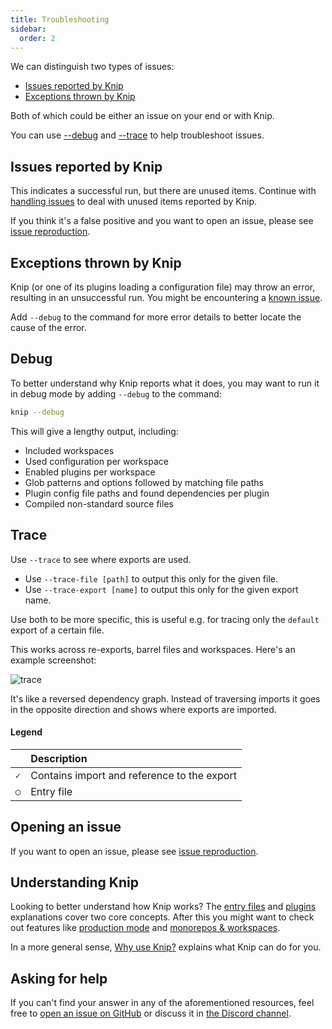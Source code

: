 ```yaml
---
title: Troubleshooting
sidebar:
  order: 2
---
```


We can distinguish two types of issues:

- [Issues reported by Knip][1]
- [Exceptions thrown by Knip][2]

Both of which could be either an issue on your end or with Knip.

You can use [--debug][4] and [--trace][5] to help troubleshoot issues.

## Issues reported by Knip

This indicates a successful run, but there are unused items. Continue with
[handling issues][3] to deal with unused items reported by Knip.

If you think it's a false positive and you want to open an issue, please see
[issue reproduction][7].

## Exceptions thrown by Knip

Knip (or one of its plugins loading a configuration file) may throw an error,
resulting in an unsuccessful run. You might be encountering a [known issue][6].

Add `--debug` to the command for more error details to better locate the cause
of the error.

## Debug

To better understand why Knip reports what it does, you may want to run it in
debug mode by adding `--debug` to the command:

```sh
knip --debug
```

This will give a lengthy output, including:

- Included workspaces
- Used configuration per workspace
- Enabled plugins per workspace
- Glob patterns and options followed by matching file paths
- Plugin config file paths and found dependencies per plugin
- Compiled non-standard source files

## Trace

Use `--trace` to see where exports are used.

- Use `--trace-file [path]` to output this only for the given file.
- Use `--trace-export [name]` to output this only for the given export name.

Use both to be more specific, this is useful e.g. for tracing only the `default`
export of a certain file.

This works across re-exports, barrel files and workspaces. Here's an example
screenshot:

<img src="/screenshots/trace.png" alt="trace" class="mw500" />

It's like a reversed dependency graph. Instead of traversing imports it goes in
the opposite direction and shows where exports are imported.

#### Legend

|     | Description                                 |
| --- | :------------------------------------------ |
| `✓` | Contains import and reference to the export |
| `◯` | Entry file                                  |

## Opening an issue

If you want to open an issue, please see [issue reproduction][7].

## Understanding Knip

Looking to better understand how Knip works? The [entry files][8] and
[plugins][9] explanations cover two core concepts. After this you might want to
check out features like [production mode][10] and [monorepos & workspaces][11].

In a more general sense, [Why use Knip?][12] explains what Knip can do for you.

## Asking for help

If you can't find your answer in any of the aforementioned resources, feel free
to [open an issue on GitHub][13] or discuss it in [the Discord channel][14].

[1]: #issues-reported-by-knip
[2]: #exceptions-thrown-by-knip
[3]: ../guides/handling-issues.md
[4]: #debug
[5]: #trace
[6]: ../reference/known-issues.md
[7]: ./issue-reproduction.md
[8]: ../explanations/entry-files.md
[9]: ../explanations/plugins.md
[10]: ../features/production-mode.md
[11]: ../features/monorepos-and-workspaces.md
[12]: ../explanations/why-use-knip.md
[13]: https://github.com/webpro-nl/knip/issues
[14]: https://discord.gg/r5uXTtbTpc
